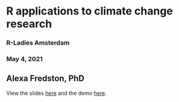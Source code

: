 # R applications to climate change research

### R-Ladies Amsterdam

### May 4, 2021

## Alexa Fredston, PhD

View the slides [here](https://afredston.github.io/R-for-the-planet/) and the demo [here](https://github.com/afredston/R-for-the-planet/blob/main/demo.Rmd). 
